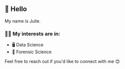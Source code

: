 ## 👋 Hello 

My name is Julie. 

### 👩‍🔬 My interests are in:
- 🖥️ Data Science
- 🔬 Forensic Science

Feel free to reach out if you'd like to connect with me 😊
<!--
**julie-ly/julie-ly** is a ✨ _special_ ✨ repository because its `README.md` (this file) appears on your GitHub profile.

Here are some ideas to get you started:

- 🔭 I’m currently working on ...
- 🌱 I’m currently learning ...
- 👯 I’m looking to collaborate on ...
- 🤔 I’m looking for help with ...
- 💬 Ask me about ...
- 📫 How to reach me: ...
- 😄 Pronouns: ...
- ⚡ Fun fact: ...
-->
